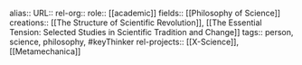 alias::
URL::
rel-org::
role:: [[academic]]
fields:: [[Philosophy of Science]]
creations:: [[The Structure of Scientific Revolution]], [[The Essential Tension: Selected Studies in Scientific Tradition and Change]]
tags:: person, science, philosophy, #keyThinker
rel-projects:: [[X-Science]], [[Metamechanica]]
